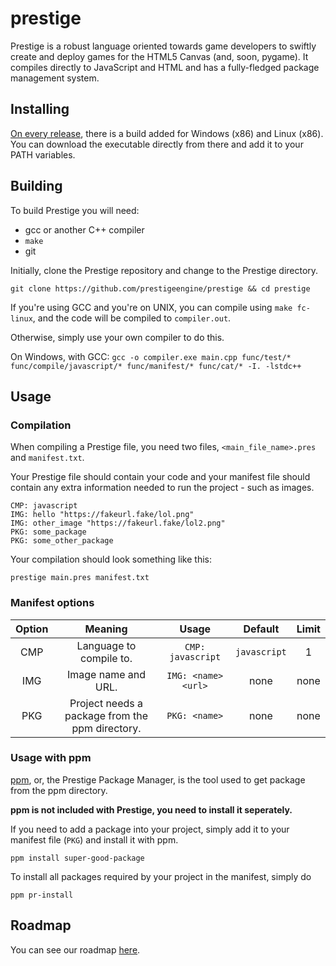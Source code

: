 # prestige
Prestige is a robust language oriented towards game developers to swiftly create and deploy games for the HTML5 Canvas (and, soon, pygame). It compiles directly to JavaScript and HTML and has a fully-fledged package management system.

## Installing
[On every release](https://github.com/prestigeengine/prestige/releases), there is a build added for Windows (x86) and Linux (x86). You can download the executable directly from there and add it to your PATH variables.

## Building
To build Prestige you will need:
- gcc or another C++ compiler
- `make`
- git

Initially, clone the Prestige repository and change to the Prestige directory.
```
git clone https://github.com/prestigeengine/prestige && cd prestige
```

If you're using GCC and you're on UNIX, you can compile using `make fc-linux`, and the code will be compiled to `compiler.out`. 

Otherwise, simply use your own compiler to do this. 

On Windows, with GCC: `gcc -o compiler.exe main.cpp func/test/* func/compile/javascript/* func/manifest/* func/cat/* -I. -lstdc++`


## Usage
### Compilation
When compiling a Prestige file, you need two files, `<main_file_name>.pres` and `manifest.txt`. 

Your Prestige file should contain your code and your manifest file should contain any extra information needed to run the project - such as images. 
```
CMP: javascript
IMG: hello "https://fakeurl.fake/lol.png"
IMG: other_image "https://fakeurl.fake/lol2.png"
PKG: some_package
PKG: some_other_package
```

Your compilation should look something like this:
```
prestige main.pres manifest.txt
```

### Manifest options
| Option | Meaning | Usage |  Default | Limit |
|:------:|:-------:|:------:|:--------:|:-----:|
| CMP    | Language to compile to. | `CMP: javascript` | `javascript` | 1 |
| IMG    | Image name and URL. | `IMG: <name> <url>` | none | none |
| PKG    | Project needs a package from the ppm directory. | `PKG: <name>` | none | none |


### Usage with ppm
[ppm](https://github.com/prestigeengine/ppm), or, the Prestige Package Manager, is the tool used to get package from the ppm directory. 

**ppm is not included with Prestige, you need to install it seperately.**

If you need to add a package into your project, simply add it to your manifest file (`PKG`) and install it with ppm.
```
ppm install super-good-package
```

To install all packages required by your project in the manifest, simply do 
```
ppm pr-install
```

## Roadmap 
You can see our roadmap [here](https://github.com/prestigeengine/prestige/projects/1).